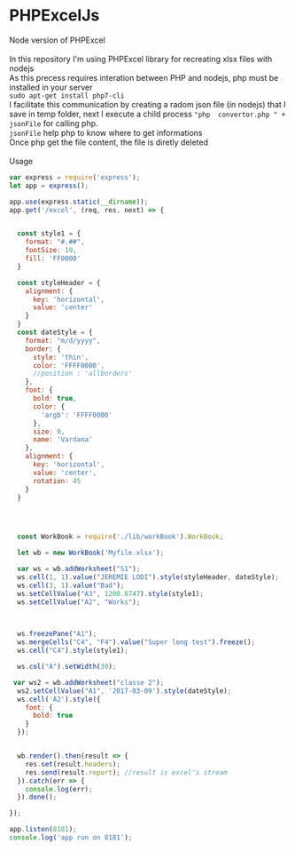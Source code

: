 # PHPExcelJs
Node version of PHPExcel
<br/><br/>
In this repository I'm using PHPExcel library for recreating xlsx files with nodejs
<br/>
As this precess requires interation between PHP and nodejs, php must be installed in your server <br/>
```sudo apt-get install php7-cli```
<br>
I facilitate this communication by creating a radom json file (in nodejs) that I save in temp folder, next I execute a child process 
```"php  convertor.php " + jsonFile``` for calling php.
<br> ```jsonFile``` help php to know where to get informations
<br> Once php get the file content, the file is diretly deleted
<br/><br/>
Usage

```js
var express = require('express');
let app = express();

app.use(express.static(__dirname));
app.get('/excel', (req, res, next) => {


  const style1 = {
    format: "#.##",
    fontSize: 19,
    fill: 'FF0000'
  }

  const styleHeader = {
    alignment: {
      key: 'horizontal',
      value: 'center'
    }
  }
  const dateStyle = {
    format: "m/d/yyyy",
    border: {
      style: 'thin',
      color: 'FFFF0000',
      //position : 'allborders'
    },
    font: {
      bold: true,
      color: {
        'argb': 'FFFF0000'
      },
      size: 9,
      name: 'Vardana'
    },
    alignment: {
      key: 'horizontal',
      value: 'center',
      rotation: 45
    }
  }




  const WorkBook = require('./lib/workBook').WorkBook;

  let wb = new WorkBook('Myfile.xlsx');

  var ws = wb.addWorksheet("S1");
  ws.cell(1, 1).value("JEREMIE LODI").style(styleHeader, dateStyle);
  ws.cell(3, 1).value("Bad");
  ws.setCellValue("A3", 1200.8747).style(style1);
  ws.setCellValue("A2", "Works");

 

  ws.freezePane("A1");
  ws.mergeCells("C4", "F4").value("Super long test").freeze();
  ws.cell("C4").style(style1);

  ws.col("A").setWidth(30);

 var ws2 = wb.addWorksheet("classe 2");
  ws2.setCellValue("A1", '2017-03-09').style(dateStyle);
  ws.cell('A2').style({
    font: {
      bold: true
    }
  });


  wb.render().then(result => {
    res.set(result.headers);
    res.send(result.report); //result is excel's stream
  }).catch(err => {
    console.log(err);
  }).done();

});

app.listen(8181);
console.log('app run on 8181');
```